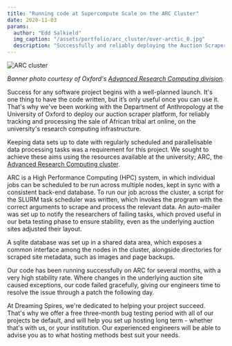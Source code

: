 ```yaml
---
title: "Running code at Supercompute Scale on the ARC Cluster"
date: 2020-11-03
params:
  author: "Edd Salkield"
  img_caption: "/assets/portfolio/arc_cluster/over-arctic_0.jpg"
  description: "Successfully and reliably deploying the Auction Scraper application on the ARC Supercomputing cluster for the Department of Anthropology at University of Oxford"
---
```


<img src="/assets/portfolio/arc_cluster/over-arctic_0.jpg" alt="ARC cluster">

_Banner photo courtesy of Oxford's [Advanced Research Computing division](https://www.arc.ox.ac.uk/overview)._

Success for any software project begins with a well-planned launch.
It's one thing to have the code written, but it’s only useful once you can use it.
That's why we've been working with the Department of Anthropology at the University of Oxford to deploy our auction scraper platform, for reliably tracking and processing the sale of African tribal art online, on the university's research computing infrastructure.

Keeping data sets up to date with regularly scheduled and parallelisable data processing tasks was a requirement for this project.
We sought to achieve these aims using the resources available at the university; ARC, the [Advanced Research Computing cluster](https://www.arc.ox.ac.uk/).

ARC is a High Performance Computing (HPC) system, in which individual jobs can be scheduled to be run across multiple nodes, kept in sync with a consistent back-end database.
To run our job across the cluster, a script for the SLURM task scheduler was written, which invokes the program with the correct arguments to scrape and process the relevant data.
An auto-mailer was set up to notify the researchers of failing tasks, which proved useful in our beta testing phase to ensure stability, even as the underlying auction sites adjusted their layout.

A sqlite database was set up in a shared data area, which exposes a common interface among the nodes in the cluster, alongside directories for scraped site metadata, such as images and page backups.

Our code has been running successfully on ARC for several months, with a very high stability rate.
Where changes in the underlying auction site caused exceptions, our code failed gracefully, giving our engineers time to resolve the issue through a patch the following day.

At Dreaming Spires, we're dedicated to helping your project succeed.
That's why we offer a free three-month bug testing period with all of our projects be default, and will help you set up hosting long term - whether that's with us, or your institution.
Our experienced engineers will be able to advise you as to what hosting methods best suit your needs.
